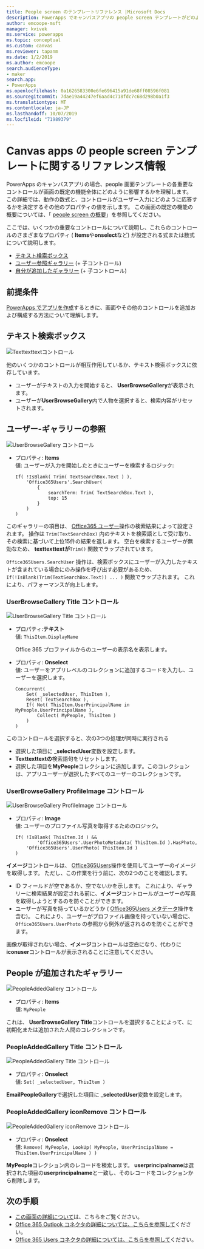 ```yaml
---
title: People screen のテンプレートリファレンス |Microsoft Docs
description: PowerApps でキャンバスアプリの people screen テンプレートがどのように機能するかについて詳しく説明します。
author: emcoope-msft
manager: kvivek
ms.service: powerapps
ms.topic: conceptual
ms.custom: canvas
ms.reviewer: tapanm
ms.date: 1/2/2019
ms.author: emcoope
search.audienceType:
- maker
search.app:
- PowerApps
ms.openlocfilehash: 0a1626583300e6fe696415a91de68ff08596f081
ms.sourcegitcommit: 7dae19a44247ef6aad4c718fdc7c68d298b0a1f3
ms.translationtype: MT
ms.contentlocale: ja-JP
ms.lasthandoff: 10/07/2019
ms.locfileid: "71989379"
---
```

# <a name="reference-information-about-the-people-screen-template-for-canvas-apps"></a>Canvas apps の people screen テンプレートに関するリファレンス情報

PowerApps のキャンバスアプリの場合、people 画面テンプレートの各重要なコントロールが画面の既定の機能全体にどのように影響するかを理解します。 この詳細では、動作の数式と、コントロールがユーザー入力にどのように応答するかを決定するその他のプロパティの値を示します。 この画面の既定の機能の概要については、「 [people screen の概要](people-screen-overview.md)」を参照してください。

ここでは、いくつかの重要なコントロールについて説明し、これらのコントロールのさまざまなプロパティ ( **Items**や**onselect**など) が設定される式または数式について説明します。

* [テキスト検索ボックス](#text-search-box)
* [ユーザー参照ギャラリー](#user-browse-gallery) (+ 子コントロール)
* [自分が追加したギャラリー](#people-added-gallery) (+ 子コントロール)

## <a name="prerequisite"></a>前提条件

[PowerApps でアプリを作成](../data-platform-create-app-scratch.md)するときに、画面やその他のコントロールを追加および構成する方法について理解します。

## <a name="text-search-box"></a>テキスト検索ボックス

![Texttexttextコントロール](media/people-screen/people-search-box.png)

他のいくつかのコントロールが相互作用しているか、テキスト検索ボックスに依存しています。

* ユーザーがテキストの入力を開始すると、 **UserBrowseGallery**が表示されます。
* ユーザーが**UserBrowseGallery**内で人物を選択すると、検索内容がリセットされます。

## <a name="user-browse-gallery"></a>ユーザー-ギャラリーの参照

![UserBrowseGallery コントロール](media/people-screen/people-browse-gall.png)

* プロパティ: **Items**<br>
    値: ユーザーが入力を開始したときにユーザーを検索するロジック:
    
    ```powerapps-dot
    If( !IsBlank( Trim( TextSearchBox.Text ) ), 
        'Office365Users'.SearchUser(
            {
                searchTerm: Trim( TextSearchBox.Text ), 
                top: 15
            }
        )
    )
    ```
    
このギャラリーの項目は、 [Office365 ユーザー](https://docs.microsoft.com/connectors/office365users/#searchuser)操作の検索結果によって設定されます。 操作は `Trim(TextSearchBox)` 内のテキストを検索語として受け取り、その検索に基づいて上位15件の結果を返します。 空白を検索するユーザーが無効なため、 **texttexttextが**`Trim()` 関数でラップされています。

`Office365Users.SearchUser` 操作は、検索ボックスにユーザーが入力したテキストが含まれている場合にのみ操作を呼び出す必要があるため、`If(!IsBlank(Trim(TextSearchBox.Text)) ... )` 関数でラップされます。 これにより、パフォーマンスが向上します。

### <a name="userbrowsegallery-title-control"></a>UserBrowseGallery Title コントロール

![UserBrowseGallery Title コントロール](media/people-screen/people-browse-gall-title.png)

* プロパティ:**テキスト**<br>値: `ThisItem.DisplayName`

  Office 365 プロファイルからのユーザーの表示名を表示します。

* プロパティ: **Onselect**<br>
    値: ユーザーをアプリレベルのコレクションに追加するコードを入力し、ユーザーを選択します。

    ```powerapps-dot
    Concurrent(
        Set( _selectedUser, ThisItem ),
        Reset( TextSearchBox ),
        If( Not( ThisItem.UserPrincipalName in MyPeople.UserPrincipalName ), 
            Collect( MyPeople, ThisItem )
        )
    )
    ```
このコントロールを選択すると、次の3つの処理が同時に実行される

   * 選択した項目に **\_selectedUser**変数を設定します。
   * **Texttexttextの**検索語句をリセットします。
   * 選択した項目を**MyPeople**コレクションに追加します。このコレクションは、アプリユーザーが選択したすべてのユーザーのコレクションです。

### <a name="userbrowsegallery-profileimage-control"></a>UserBrowseGallery ProfileImage コントロール

![UserBrowseGallery ProfileImage コントロール](media/people-screen/people-browse-gall-image.png)

* プロパティ: **Image**<br>
    値: ユーザーのプロファイル写真を取得するためのロジック。

    ```powerapps-dot
    If( !IsBlank( ThisItem.Id ) && 
            'Office365Users'.UserPhotoMetadata( ThisItem.Id ).HasPhoto,
        'Office365Users'.UserPhoto( ThisItem.Id )
    )
    ```

**イメージ**コントロールは、 [Office365Users](https://docs.microsoft.com/connectors/office365users/#get-user-photo--v1-)操作を使用してユーザーのイメージを取得します。 ただし、この作業を行う前に、次の2つのことを確認します。
  
   * ID フィールドが空であるか、空でないかを示します。 これにより、ギャラリーに検索結果が設定される前に、**イメージ**コントロールがユーザーの写真を取得しようとするのを防ぐことができます。
   * ユーザーが写真を持っているかどうか ( [Office365Users メタデータ](https://docs.microsoft.com/connectors/office365users/#get-user-photo-metadata)操作を含む)。 これにより、ユーザーがプロファイル画像を持っていない場合に、`Office365Users.UserPhoto` の参照から例外が返されるのを防ぐことができます。

画像が取得されない場合、**イメージ**コントロールは空白になり、代わりに**iconuser**コントロールが表示されることに注意してください。

## <a name="people-added-gallery"></a>People が追加されたギャラリー

![PeopleAddedGallery コントロール](media/people-screen/people-people-gall.png)

* プロパティ: **Items**<br>
    値: `MyPeople`

これは、 **UserBrowseGallery Title**コントロールを選択することによって、に初期化または追加された人間のコレクションです。

### <a name="peopleaddedgallery-title-control"></a>PeopleAddedGallery Title コントロール

![PeopleAddedGallery Title コントロール](media/people-screen/people-people-gall-title.png)

* プロパティ: **Onselect**<br>
    値: `Set( _selectedUser, ThisItem )`

**EmailPeopleGallery**で選択した項目に **_selectedUser**変数を設定します。

### <a name="peopleaddedgallery-iconremove-control"></a>PeopleAddedGallery iconRemove コントロール

![PeopleAddedGallery iconRemove コントロール](media/people-screen/people-people-gall-delete.png)

* プロパティ: **Onselect**<br>
    値: `Remove( MyPeople, LookUp( MyPeople, UserPrincipalName = ThisItem.UserPrincipalName ) )`

**MyPeople**コレクション内のレコードを検索します。 **userprincipalname**は選択された項目の**userprincipalname**と一致し、そのレコードをコレクションから削除します。

## <a name="next-steps"></a>次の手順

* [この画面の詳細について](./people-screen-overview.md)は、こちらをご覧ください。
* [Office 365 Outlook コネクタの詳細については、こちらを参照して](../connections/connection-office365-outlook.md)ください。
* [Office 365 Users コネクタの詳細については、こちらを参照して](../connections/connection-office365-users.md)ください。
